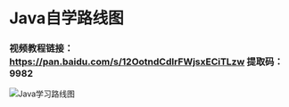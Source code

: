 # Java自学路线图

### 视频教程链接：https://pan.baidu.com/s/12OotndCdlrFWjsxECiTLzw 提取码：9982

![Java学习路线图](https://img-blog.csdnimg.cn/20200716191733933.png?x-oss-process=image/watermark,type_ZmFuZ3poZW5naGVpdGk,shadow_10,text_aHR0cHM6Ly9ibG9nLmNzZG4ubmV0L3FxXzM0NTQzNDM4,size_16,color_FFFFFF,t_70)
